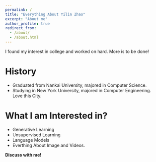 ```yaml
---
permalink: /
title: "Everything About Yilin Zhao"
excerpt: "About me"
author_profile: true
redirect_from: 
  - /about/
  - /about.html
---
```

I found my interest in college and worked on hard. More is to be done!

# History
- Graduated from Nankai University, majored in Computer Science.
- Studying in New York University, majored in Computer Engineering. Love this City.

# What I am Interested in?
- Generative Learning
- Unsupervised Learning
- Language Models
- Everthing About Image and Videos.

**Discuss with me!**
